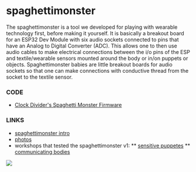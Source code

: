 # spaghettimonster

The spaghettimonster is a tool we developed for playing with wearable technology first, before making it yourself. It is basically a breakout board for an ESP32 Dev Module with six audio sockets connected to pins that have an Analog to Digital Converter (ADC). This allows one to then use audio cables to make electrical connections between the i/o pins of the ESP and textile/wearable sensors mounted around the body or in/on puppets or objects. Spaghettimonster babies are little breakout boards for audio sockets so that one can make connections with conductive thread from the socket to the textile sensor.

### CODE
* [Clock Divider's Spaghetti Monster Firmware](https://github.com/clockdiv/Spaghettimonster)

### LINKS
* [spaghettimonster intro](https://www.kobakant.at/DIY/?p=9137)
* [photos](https://www.flickr.com/photos/plusea/albums/72157719958295195)
* workshops that tested the spaghettimonster v1:
** [sensitive puppetes](https://www.flickr.com/photos/plusea/albums/72157713930789442)
** [communicating bodies]()

![](https://live.staticflickr.com/65535/51591568832_4c98903c73_c.jpg>)
